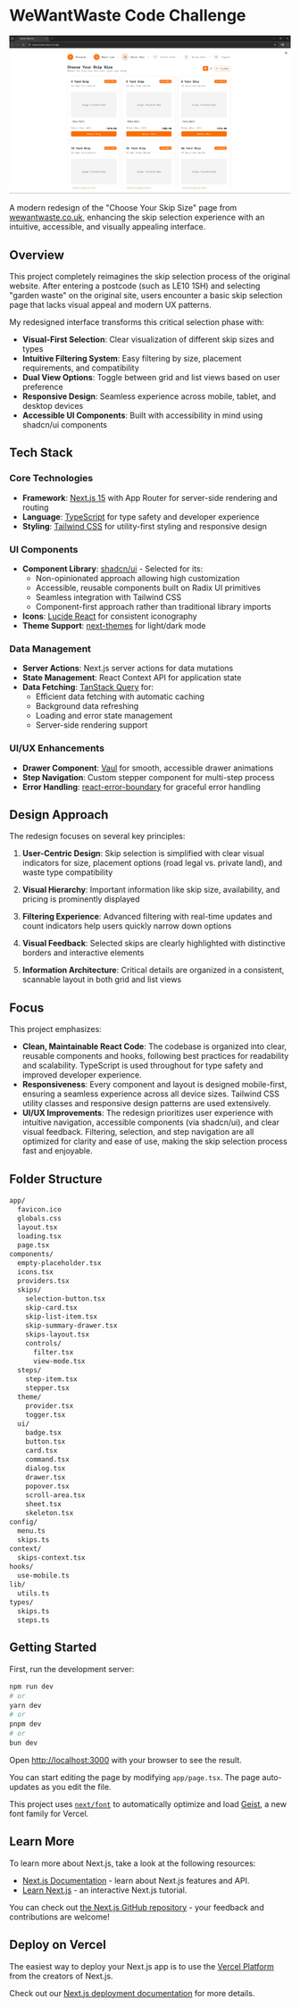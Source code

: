 # WeWantWaste Code Challenge

![WeWantWaste](./public/og.png)

A modern redesign of the "Choose Your Skip Size" page from [wewantwaste.co.uk](https://wewantwaste.co.uk/), enhancing the skip selection experience with an intuitive, accessible, and visually appealing interface.

## Overview

This project completely reimagines the skip selection process of the original website. After entering a postcode (such as LE10 1SH) and selecting "garden waste" on the original site, users encounter a basic skip selection page that lacks visual appeal and modern UX patterns.

My redesigned interface transforms this critical selection phase with:

- **Visual-First Selection**: Clear visualization of different skip sizes and types
- **Intuitive Filtering System**: Easy filtering by size, placement requirements, and compatibility
- **Dual View Options**: Toggle between grid and list views based on user preference
- **Responsive Design**: Seamless experience across mobile, tablet, and desktop devices
- **Accessible UI Components**: Built with accessibility in mind using shadcn/ui components

## Tech Stack

### Core Technologies
- **Framework**: [Next.js 15](https://nextjs.org/) with App Router for server-side rendering and routing
- **Language**: [TypeScript](https://www.typescriptlang.org/) for type safety and developer experience
- **Styling**: [Tailwind CSS](https://tailwindcss.com/) for utility-first styling and responsive design

### UI Components
- **Component Library**: [shadcn/ui](https://ui.shadcn.com/) - Selected for its:
  - Non-opinionated approach allowing high customization
  - Accessible, reusable components built on Radix UI primitives
  - Seamless integration with Tailwind CSS
  - Component-first approach rather than traditional library imports
- **Icons**: [Lucide React](https://lucide.dev/) for consistent iconography
- **Theme Support**: [next-themes](https://github.com/pacocoursey/next-themes) for light/dark mode

### Data Management
- **Server Actions**: Next.js server actions for data mutations
- **State Management**: React Context API for application state
- **Data Fetching**: [TanStack Query](https://tanstack.com/query/latest) for:
  - Efficient data fetching with automatic caching
  - Background data refreshing
  - Loading and error state management
  - Server-side rendering support

### UI/UX Enhancements
- **Drawer Component**: [Vaul](https://vaul.emilkowal.ski/) for smooth, accessible drawer animations
- **Step Navigation**: Custom stepper component for multi-step process
- **Error Handling**: [react-error-boundary](https://github.com/bvaughn/react-error-boundary) for graceful error handling

## Design Approach

The redesign focuses on several key principles:

1. **User-Centric Design**: Skip selection is simplified with clear visual indicators for size, placement options (road legal vs. private land), and waste type compatibility
   
2. **Visual Hierarchy**: Important information like skip size, availability, and pricing is prominently displayed

3. **Filtering Experience**: Advanced filtering with real-time updates and count indicators help users quickly narrow down options

4. **Visual Feedback**: Selected skips are clearly highlighted with distinctive borders and interactive elements

5. **Information Architecture**: Critical details are organized in a consistent, scannable layout in both grid and list views

## Focus

This project emphasizes:

- **Clean, Maintainable React Code**: The codebase is organized into clear, reusable components and hooks, following best practices for readability and scalability. TypeScript is used throughout for type safety and improved developer experience.
- **Responsiveness**: Every component and layout is designed mobile-first, ensuring a seamless experience across all device sizes. Tailwind CSS utility classes and responsive design patterns are used extensively.
- **UI/UX Improvements**: The redesign prioritizes user experience with intuitive navigation, accessible components (via shadcn/ui), and clear visual feedback. Filtering, selection, and step navigation are all optimized for clarity and ease of use, making the skip selection process fast and enjoyable.

## Folder Structure

```
app/
  favicon.ico
  globals.css
  layout.tsx
  loading.tsx
  page.tsx
components/
  empty-placeholder.tsx
  icons.tsx
  providers.tsx
  skips/
    selection-button.tsx
    skip-card.tsx
    skip-list-item.tsx
    skip-summary-drawer.tsx
    skips-layout.tsx
    controls/
      filter.tsx
      view-mode.tsx
  steps/
    step-item.tsx
    stepper.tsx
  theme/
    provider.tsx
    togger.tsx
  ui/
    badge.tsx
    button.tsx
    card.tsx
    command.tsx
    dialog.tsx
    drawer.tsx
    popover.tsx
    scroll-area.tsx
    sheet.tsx
    skeleton.tsx
config/
  menu.ts
  skips.ts
context/
  skips-context.tsx
hooks/
  use-mobile.ts
lib/
  utils.ts
types/
  skips.ts
  steps.ts
```

## Getting Started

First, run the development server:

```bash
npm run dev
# or
yarn dev
# or
pnpm dev
# or
bun dev
```

Open [http://localhost:3000](http://localhost:3000) with your browser to see the result.

You can start editing the page by modifying `app/page.tsx`. The page auto-updates as you edit the file.

This project uses [`next/font`](https://nextjs.org/docs/app/building-your-application/optimizing/fonts) to automatically optimize and load [Geist](https://vercel.com/font), a new font family for Vercel.

## Learn More

To learn more about Next.js, take a look at the following resources:

- [Next.js Documentation](https://nextjs.org/docs) - learn about Next.js features and API.
- [Learn Next.js](https://nextjs.org/learn) - an interactive Next.js tutorial.

You can check out [the Next.js GitHub repository](https://github.com/vercel/next.js) - your feedback and contributions are welcome!

## Deploy on Vercel

The easiest way to deploy your Next.js app is to use the [Vercel Platform](https://vercel.com/new?utm_medium=default-template&filter=next.js&utm_source=create-next-app&utm_campaign=create-next-app-readme) from the creators of Next.js.

Check out our [Next.js deployment documentation](https://nextjs.org/docs/app/building-your-application/deploying) for more details.
